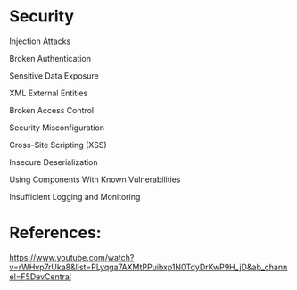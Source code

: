 # Security

Injection Attacks

Broken Authentication

Sensitive Data Exposure

XML External Entities

Broken Access Control

Security Misconfiguration

Cross-Site Scripting (XSS)

Insecure Deserialization

Using Components With Known Vulnerabilities

Insufficient Logging and Monitoring

# References:

https://www.youtube.com/watch?v=rWHvp7rUka8&list=PLyqga7AXMtPPuibxp1N0TdyDrKwP9H_jD&ab_channel=F5DevCentral
